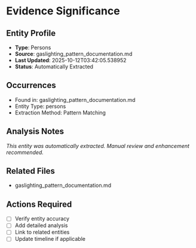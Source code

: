 # Evidence Significance

## Entity Profile
- **Type**: Persons
- **Source**: gaslighting_pattern_documentation.md
- **Last Updated**: 2025-10-12T03:42:05.538952
- **Status**: Automatically Extracted

## Occurrences
- Found in: gaslighting_pattern_documentation.md
- Entity Type: persons
- Extraction Method: Pattern Matching

## Analysis Notes
*This entity was automatically extracted. Manual review and enhancement recommended.*

## Related Files
- gaslighting_pattern_documentation.md

## Actions Required
- [ ] Verify entity accuracy
- [ ] Add detailed analysis
- [ ] Link to related entities
- [ ] Update timeline if applicable
